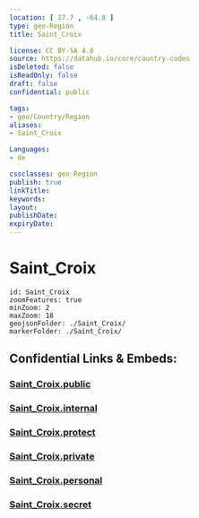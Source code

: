 ```yaml
---
location: [ 17.7 , -64.8 ] 
type: geo-Region
title: Saint_Croix

license: CC BY-SA 4.0
source: https://datahub.io/core/country-codes
isDeleted: false
isReadOnly: false
draft: false
confidential: public

tags:
- geo/Country/Region
aliases:
- Saint_Croix

Languages:
- de

cssclasses: geo-Region
publish: true
linkTitle: 
keywords: 
layout: 
publishDate: 
expiryDate: 
---
```


# Saint_Croix

```leaflet
id: Saint_Croix
zoomFeatures: true 
minZoom: 2 
maxZoom: 18
geojsonFolder: ./Saint_Croix/
markerFolder: ./Saint_Croix/
```


## Confidential Links & Embeds: 

### [Saint_Croix.public](/_public/\Earth\Continent\America~North\USA\USA~Islands\USA_Virgin-Islands\Districts~USA_Virgin-IslandsSaint_Croix.public.md) 

### [Saint_Croix.internal](/_internal/\Earth\Continent\America~North\USA\USA~Islands\USA_Virgin-Islands\Districts~USA_Virgin-IslandsSaint_Croix.internal.md) 

### [Saint_Croix.protect](/_protect/\Earth\Continent\America~North\USA\USA~Islands\USA_Virgin-Islands\Districts~USA_Virgin-IslandsSaint_Croix.protect.md) 

### [Saint_Croix.private](/_private/\Earth\Continent\America~North\USA\USA~Islands\USA_Virgin-Islands\Districts~USA_Virgin-IslandsSaint_Croix.private.md) 

### [Saint_Croix.personal](/_personal/\Earth\Continent\America~North\USA\USA~Islands\USA_Virgin-Islands\Districts~USA_Virgin-IslandsSaint_Croix.personal.md) 

### [Saint_Croix.secret](/_secret/\Earth\Continent\America~North\USA\USA~Islands\USA_Virgin-Islands\Districts~USA_Virgin-IslandsSaint_Croix.secret.md)

